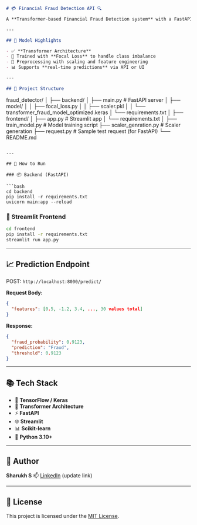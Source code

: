 

```markdown
# 💳 Financial Fraud Detection API 🔍

A **Transformer-based Financial Fraud Detection system** with a FastAPI backend and Streamlit-powered frontend. Designed for detecting fraudulent transactions in real-time using advanced deep learning models.

---

## 🧠 Model Highlights

- ✅ **Transformer Architecture**
- 🎯 Trained with **Focal Loss** to handle class imbalance
- 🔄 Preprocessing with scaling and feature engineering
- 📊 Supports **real-time predictions** via API or UI

---

## 🔧 Project Structure

```

fraud\_detector/
│
├── backend/
│   ├── main.py                # FastAPI server
│   ├── model/
│   │   ├── focal\_loss.py
│   │   ├── scaler.pkl
│   │   └── transformer\_fraud\_model\_optimized.keras
│   └── requirements.txt
│
├── frontend/
│   ├── app.py                 # Streamlit app
│   └── requirements.txt
│
├── train\_model.py            # Model training script
├── scaler\_genration.py       # Scaler generation
├── request.py                # Sample test request (for FastAPI)
└── README.md

````

---

## 🚀 How to Run

### 📦 Backend (FastAPI)

```bash
cd backend
pip install -r requirements.txt
uvicorn main:app --reload
````

### 🎯 Streamlit Frontend

```bash
cd frontend
pip install -r requirements.txt
streamlit run app.py
```

---

## 📈 Prediction Endpoint

POST: `http://localhost:8000/predict/`

**Request Body:**

```json
{
  "features": [0.5, -1.2, 3.4, ..., 30 values total]
}
```

**Response:**

```json
{
  "fraud_probability": 0.9123,
  "prediction": "Fraud",
  "threshold": 0.9123
}
```

---

## 📚 Tech Stack

* 🧠 **TensorFlow / Keras**
* 🔁 **Transformer Architecture**
* ⚡ **FastAPI**
* 🌐 **Streamlit**
* 📊 **Scikit-learn**
* 🐍 **Python 3.10+**

---

## 👤 Author

**Sharukh S**
📫 [LinkedIn](https://www.linkedin.com/in/your-profile/) (update link)

---

## 📄 License

This project is licensed under the [MIT License](LICENSE).

```


